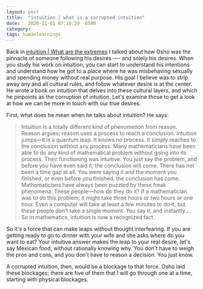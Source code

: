 ```yaml
---
layout: post
title:  "intuition | what is a corrupted intuition"
date:   2020-11-01 07:10:59 -0500
category: 
tags: humanlearnings
---
```

Back in [intuition | What are the extremes](https://silencevosh.github.io/2020/09/26/intuition-What-are-the-extremes.html) I talked about how Osho was the pinnacle of someone following his desires —- and solely his desires. When you study his work on intuition, you can start to understand his intentions and understand how he got to a place where he was misbehaving sexually and spending money without real purpose. His goal I believe was to strip away any and all cultural rules, and follow whatever desire is at the center. He wrote a book on intuition that delves into these cultural layers, and which he pinpoints as the corruption of intuition. Let's examine those to get a look at how we can be more in touch with our true desires.
 
First, what does he mean when he talks about intuition? He says:
>Intuition is a totally different kind of phenomenon from reason. Reason argues; reason uses a process to reach a conclusion. Intuition jumps—it is a quantum leap. It knows no process. It simply reaches to the conclusion without any process.
>Many mathematicians have been able to do any kind of mathematical problem without going into its process. Their functioning was intuitive. You just say the problem, and before you have even said it, the conclusion will come. There has not been a time gap at all. You were saying it and the moment you finished, or even before you finished, the conclusion has come. Mathematicians have always been puzzled by these freak phenomena. These people—how do they do it? If a mathematician was to do this problem, it might take three hours or two hours or one hour. Even a computer will take at least a few minutes to do it, but these people don’t take a single moment. You say it, and instantly … So in mathematics, intuition is now a recognized fact.

So it's a force that can make leaps without thought interfearing. If you are getting ready to go to dinner with your wife and she asks where do you want to eat? Your intuitive answer makes the leap to your real desire, let's say Mexican food, without rationally knowing why. You don't have to weigh the pros and cons, and you don't have to reason a decision. You just know.

A corrupted intuition, then, would be a blockage to that force. Osho laid these blockages; there are five of them that I will go through one at a time, starting with physical blockages.